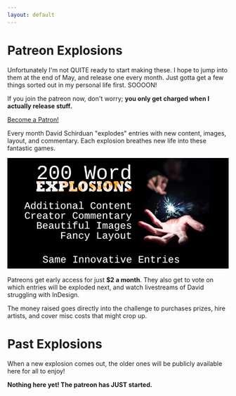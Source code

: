 ```yaml
---
layout: default
---
```


# Patreon Explosions

Unfortunately I'm not QUITE ready to start making these. I hope to jump into them at the end of May, and release one every month. Just gotta get a few things sorted out in my personal life first. SOOOON!

If you join the patreon now, don't worry; **you only get charged when I actually release stuff.**

<a href="https://www.patreon.com/bePatron?u=49285" data-patreon-widget-type="become-patron-button">Become a Patron!</a><script async src="https://c6.patreon.com/becomePatronButton.bundle.js"></script>

Every month David Schirduan "explodes" entries with new content, images, layout, and commentary. Each explosion breathes new life into these fantastic games. 

[![explosionLogoCropped.png](/assets/images/explosionLogoCropped.png)](https://www.patreon.com/davidschirduan)

Patreons get early access for just **$2 a month**. They also get to vote on which entries will be exploded next, and watch livestreams of David struggling with InDesign.

The money raised goes directly into the challenge to purchases prizes, hire artists, and cover misc costs that might crop up.

# Past Explosions

When a new explosion comes out, the older ones will be publicly available here for all to enjoy!

**Nothing here yet! The patreon has JUST started.**